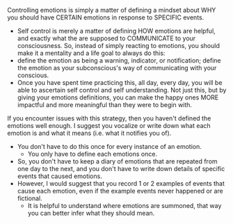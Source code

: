 
Controlling emotions is simply a matter of defining a mindset about WHY you should have CERTAIN emotions in response to SPECIFIC events.
* Self control is merely a matter of defining HOW emotions are helpful, and exactly what the are supposed to COMMUNICATE to your consciousness.
So, instead of simply reacting to emotions, you should make it a mentality and a life goal to always do this:
* define the emotion as being a warning, indicator, or notification; define the emotion as your subconscious's way of communicating with your conscious.
* Once you have spent time practicing this, all day, every day, you will be able to ascertain self control and self understanding. Not just this, but by giving your emotions definitions, you can make the happy ones MORE impactful and more meaningful than they were to begin with.

If you encounter issues with this strategy, then you haven't defined the emotions well enough. I suggest you vocalize or write down what each emotion is and what it means (i.e. what it notifies you of).
* You don't have to do this once for every instance of an emotion.
  * You only have to define each emotions once.
* So, you don't have to keep a diary of emotions that are repeated from one day to the next, and you don't have to write down details of specific events that caused emotions.
* However, I would suggest that you record 1 or 2 examples of events that cause each emotion, even if the example events never happened or are fictional.
  * It is helpful to understand where emotions are summoned, that way you can better infer what they should mean.


